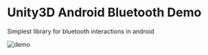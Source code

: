 # Unity3D Android Bluetooth Demo 

Simplest library for bluetooth interactions in android

![demo](Demo/demo.gif)
